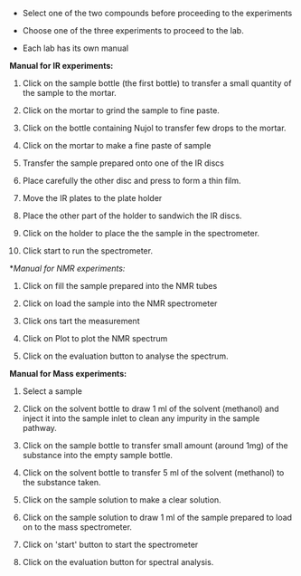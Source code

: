 - Select one of the two compounds before proceeding to the experiments

- Choose one of the three experiments to proceed to the lab.

- Each lab has its own manual

**Manual for IR experiments:**

1. Click on the sample bottle (the first bottle) to transfer a small quantity of the sample to the mortar.

2. Click on the mortar to grind the sample to fine paste.

3. Click on the bottle containing Nujol to transfer few drops to the mortar.

4. Click on the mortar to make a fine paste of sample

5. Transfer the sample prepared onto one of the IR discs
6. Place carefully the other disc and press to form a thin film.
7. Move the IR plates to the plate holder
8. Place the other part of the holder to sandwich the IR discs.

9. Click on the holder to place the the sample in the spectrometer.

10. Click start to run the spectrometer.


**Manual for NMR experiments:*

1. Click on fill the sample prepared into the NMR tubes

2. Click on load the sample into the NMR spectrometer

3. Click ons tart the measurement

4. Click on Plot to plot the NMR spectrum

5. Click on the evaluation button to analyse the spectrum.


**Manual for Mass experiments:**

1. Select a sample

2. Click on the solvent bottle to draw 1 ml of the solvent (methanol) and inject it into the sample inlet to clean any impurity in the sample pathway.

3. Click on the sample bottle to transfer small amount (around 1mg) of the substance into the empty sample bottle.

4. Click on the solvent bottle to transfer 5 ml of the solvent (methanol) to the substance taken.

5. Click on the sample solution to make a clear solution.

6. Click on the sample solution to draw 1 ml of the sample prepared to load on to the mass spectrometer.

7. Click on 'start' button to start the spectrometer

8. Click on the evaluation button for spectral analysis.